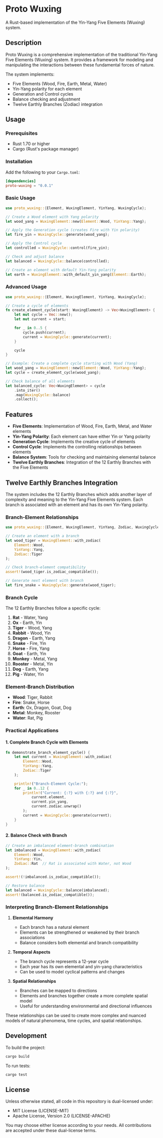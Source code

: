 # Proto Wuxing

A Rust-based implementation of the Yin-Yang Five Elements (Wuxing) system.

## Description

Proto Wuxing is a comprehensive implementation of the traditional Yin-Yang Five Elements (Wuxing) system. It provides a framework for modeling and manipulating the interactions between these fundamental forces of nature.

The system implements:

- Five Elements (Wood, Fire, Earth, Metal, Water)
- Yin-Yang polarity for each element
- Generation and Control cycles
- Balance checking and adjustment
- Twelve Earthly Branches (Zodiac) integration

## Usage

### Prerequisites

- Rust 1.70 or higher
- Cargo (Rust's package manager)

### Installation

Add the following to your `Cargo.toml`:

```toml
[dependencies]
proto-wuxing = "0.0.1"
```

### Basic Usage

```rust
use proto_wuxing::{Element, WuxingElement, YinYang, WuxingCycle};

// Create a Wood element with Yang polarity
let wood_yang = WuxingElement::new(Element::Wood, YinYang::Yang);

// Apply the Generation cycle (creates Fire with Yin polarity)
let fire_yin = WuxingCycle::generate(wood_yang);

// Apply the Control cycle
let controlled = WuxingCycle::control(fire_yin);

// Check and adjust balance
let balanced = WuxingCycle::balance(controlled);

// Create an element with default Yin-Yang polarity
let earth = WuxingElement::with_default_yin_yang(Element::Earth);
```

### Advanced Usage

```rust
use proto_wuxing::{Element, WuxingElement, YinYang, WuxingCycle};

// Create a cycle of elements
fn create_element_cycle(start: WuxingElement) -> Vec<WuxingElement> {
    let mut cycle = Vec::new();
    let mut current = start;

    for _ in 0..5 {
        cycle.push(current);
        current = WuxingCycle::generate(current);
    }

    cycle
}

// Example: Create a complete cycle starting with Wood (Yang)
let wood_yang = WuxingElement::new(Element::Wood, YinYang::Yang);
let cycle = create_element_cycle(wood_yang);

// Check balance of all elements
let balanced_cycle: Vec<WuxingElement> = cycle
    .into_iter()
    .map(WuxingCycle::balance)
    .collect();
```

## Features

- **Five Elements**: Implementation of Wood, Fire, Earth, Metal, and Water elements
- **Yin-Yang Polarity**: Each element can have either Yin or Yang polarity
- **Generation Cycle**: Implements the creative cycle of elements
- **Control Cycle**: Implements the controlling relationships between elements
- **Balance System**: Tools for checking and maintaining elemental balance
- **Twelve Earthly Branches**: Integration of the 12 Earthly Branches with the Five Elements

## Twelve Earthly Branches Integration

The system includes the 12 Earthly Branches which adds another layer of complexity and meaning to the Yin-Yang Five Elements system. Each branch is associated with an element and has its own Yin-Yang polarity.

### Branch-Element Relationships

```rust
use proto_wuxing::{Element, WuxingElement, YinYang, Zodiac, WuxingCycle};

// Create an element with a branch
let wood_tiger = WuxingElement::with_zodiac(
    Element::Wood,
    YinYang::Yang,
    Zodiac::Tiger
);

// Check branch-element compatibility
assert!(wood_tiger.is_zodiac_compatible());

// Generate next element with branch
let fire_snake = WuxingCycle::generate(wood_tiger);
```

### Branch Cycle

The 12 Earthly Branches follow a specific cycle:

1. **Rat** - Water, Yang
2. **Ox** - Earth, Yin
3. **Tiger** - Wood, Yang
4. **Rabbit** - Wood, Yin
5. **Dragon** - Earth, Yang
6. **Snake** - Fire, Yin
7. **Horse** - Fire, Yang
8. **Goat** - Earth, Yin
9. **Monkey** - Metal, Yang
10. **Rooster** - Metal, Yin
11. **Dog** - Earth, Yang
12. **Pig** - Water, Yin

### Element-Branch Distribution

- **Wood**: Tiger, Rabbit
- **Fire**: Snake, Horse
- **Earth**: Ox, Dragon, Goat, Dog
- **Metal**: Monkey, Rooster
- **Water**: Rat, Pig

### Practical Applications

#### 1. Complete Branch Cycle with Elements

```rust
fn demonstrate_branch_element_cycle() {
    let mut current = WuxingElement::with_zodiac(
        Element::Wood,
        YinYang::Yang,
        Zodiac::Tiger
    );

    println!("Branch-Element Cycle:");
    for _ in 0..12 {
        println!("Current: {:?} with {:?} and {:?}",
            current.element,
            current.yin_yang,
            current.zodiac.unwrap()
        );
        current = WuxingCycle::generate(current);
    }
}
```

#### 2. Balance Check with Branch

```rust
// Create an imbalanced element-branch combination
let imbalanced = WuxingElement::with_zodiac(
    Element::Wood,
    YinYang::Yin,
    Zodiac::Rat  // Rat is associated with Water, not Wood
);

assert!(!imbalanced.is_zodiac_compatible());

// Restore balance
let balanced = WuxingCycle::balance(imbalanced);
assert!(balanced.is_zodiac_compatible());
```

### Interpreting Branch-Element Relationships

1. **Elemental Harmony**

   - Each branch has a natural element
   - Elements can be strengthened or weakened by their branch associations
   - Balance considers both elemental and branch compatibility

2. **Temporal Aspects**

   - The branch cycle represents a 12-year cycle
   - Each year has its own elemental and yin-yang characteristics
   - Can be used to model cyclical patterns and changes

3. **Spatial Relationships**
   - Branches can be mapped to directions
   - Elements and branches together create a more complete spatial model
   - Useful for understanding environmental and directional influences

These relationships can be used to create more complex and nuanced models of natural phenomena, time cycles, and spatial relationships.

## Development

To build the project:

```bash
cargo build
```

To run tests:

```bash
cargo test
```

## License

Unless otherwise stated, all code in this repository is dual-licensed under:

- MIT License (LICENSE-MIT)
- Apache License, Version 2.0 (LICENSE-APACHE)

You may choose either license according to your needs. All contributions are accepted under these dual-license terms.
